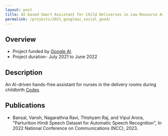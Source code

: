 ```yaml
---
layout: post
title: AI-based Smart Assistant for Child Deliveries in Low Resource Areas
permalink: /projects/2021_googleai_social_good/
---
```


## Overview

  - Project funded by [Google AI]().
  - Project duration- July 2021 to June 2022

## Description
<!---
<img class="img-cover mb-3" src="/assets/images/projects/2021_sensors_graph_abs.png" width="800" height="340">
<br />
--->
An AI-driven hands-free assistant for nurses in the delivery rooms during childbirth
[Codes](https://github.com/madhavlab/2023_NCC_parturitionASR)

## Publications
- Bansal, Vansh, Nagarathna Ravi, Thishyam Raj, and Vipul Arora, "Parturition Hindi Speech Dataset for Automatic Speech Recognition", In 2022 National Conference on Communications (NCC), 2023. 
